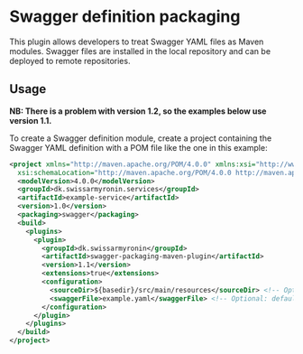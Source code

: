 # Swagger definition packaging

This plugin allows developers to treat Swagger YAML files as Maven modules. Swagger files are installed in the local repository and can be deployed to remote repositories.

## Usage

**NB: There is a problem with version 1.2, so the examples below use version 1.1.**

To create a Swagger definition module, create a project containing the Swagger YAML definition with a POM file like the one in this example:

```xml
<project xmlns="http://maven.apache.org/POM/4.0.0" xmlns:xsi="http://www.w3.org/2001/XMLSchema-instance"
  xsi:schemaLocation="http://maven.apache.org/POM/4.0.0 http://maven.apache.org/xsd/maven-4.0.0.xsd">
  <modelVersion>4.0.0</modelVersion>
  <groupId>dk.swissarmyronin.services</groupId>
  <artifactId>example-service</artifactId>
  <version>1.0</version>
  <packaging>swagger</packaging>
  <build>
    <plugins>
      <plugin>
        <groupId>dk.swissarmyronin</groupId>
        <artifactId>swagger-packaging-maven-plugin</artifactId>
        <version>1.1</version>
        <extensions>true</extensions>
        <configuration>
          <sourceDir>${basedir}/src/main/resources</sourceDir> <!-- Optional: defaults to ${project.basedir} -->
          <swaggerFile>example.yaml</swaggerFile> <!-- Optional: defaults to "${project.artifactId}.yaml" -->
        </configuration>
      </plugin>
    </plugins>
  </build>
</project>
```

<!--Packaging should be "swagger-yaml" for YAML files, and "swagger-json" for JSON files.>>

To use the file for code generation in another project, insert the following plugin snippets in that project's POM file:

```xml
...
<plugins>
  <plugin>
    <artifactId>maven-dependency-plugin</artifactId>
    <version>3.0.2</version>
    <executions>
      <execution>
        <id>copy-swagger</id>
        <phase>initialize</phase>
        <goals>
          <goal>copy</goal>
        </goals>
        <configuration>
          <artifactItems>
            <artifactItem>
              <groupId>dk.tmnet.tmt</groupId>
              <artifactId>example-service</artifactId>
              <version>1.0</version>
              <type>yaml</type>
              <outputDirectory>${project.basedir}/src/main/resources</outputDirectory>
              <destFileName>example-service.yaml</destFileName>
            </artifactItem>
          </artifactItems>
          <overWriteSnapshots>true</overWriteSnapshots>
        </configuration>
      </execution>
    </executions>
  </plugin>
  <plugin>
    <groupId>io.swagger</groupId>
    <artifactId>swagger-codegen-maven-plugin</artifactId>
    <version>2.2.3</version>
    <executions>
      <execution>
        <id>generate-swagger</id>
        <goals>
          <goal>generate</goal>
        </goals>
        <configuration>
          <inputSpec>${project.basedir}/src/main/resources/example-service.yaml</inputSpec>
          <language>jaxrs</language>
          <output>${project.build.directory}/generated-sources/swagger</output>
        </configuration>
      </execution>
    </executions>
  </plugin>
...
```

If you have other projects, say Angular or .NET projects that need the Swagger file, they can download it at build time with the following command line (provided they have Maven installed):

```
mvn dependency:copy -Dartifact=dk.swissarmyronin.services:example-service:1.0:yaml -DoutputDirectory=.
```

... outputs "example-service-1.0.yaml" to current directory.
